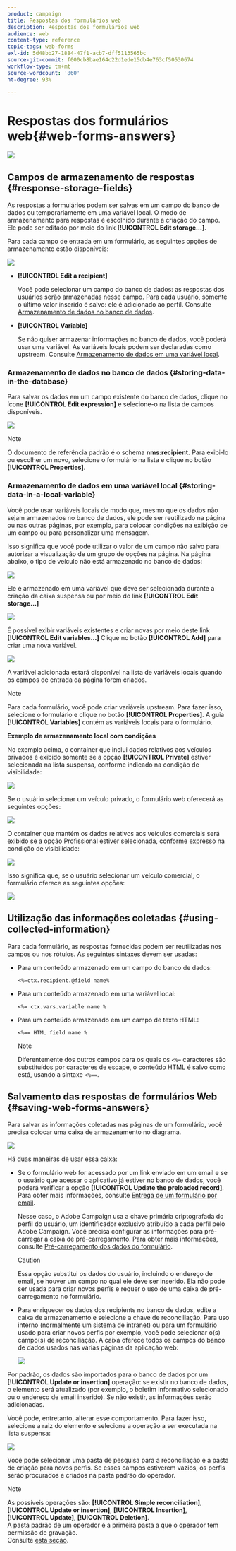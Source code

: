 ```yaml
---
product: campaign
title: Respostas dos formulários web
description: Respostas dos formulários web
audience: web
content-type: reference
topic-tags: web-forms
exl-id: 5d48bb27-1884-47f1-acb7-dff5113565bc
source-git-commit: f000cb8bae164c22d1ede15db4e763cf50530674
workflow-type: tm+mt
source-wordcount: '860'
ht-degree: 93%

---
```


# Respostas dos formulários web{#web-forms-answers}

![](../../assets/common.svg)

## Campos de armazenamento de respostas {#response-storage-fields}

As respostas a formulários podem ser salvas em um campo do banco de dados ou temporariamente em uma variável local. O modo de armazenamento para respostas é escolhido durante a criação do campo. Ele pode ser editado por meio do link **[!UICONTROL Edit storage...]**.

Para cada campo de entrada em um formulário, as seguintes opções de armazenamento estão disponíveis:

![](assets/s_ncs_admin_survey_select_storage.png)

* **[!UICONTROL Edit a recipient]**

   Você pode selecionar um campo do banco de dados: as respostas dos usuários serão armazenadas nesse campo. Para cada usuário, somente o último valor inserido é salvo: ele é adicionado ao perfil. Consulte [Armazenamento de dados no banco de dados](#storing-data-in-the-database).

* **[!UICONTROL Variable]**

   Se não quiser armazenar informações no banco de dados, você poderá usar uma variável. As variáveis locais podem ser declaradas como upstream. Consulte [Armazenamento de dados em uma variável local](#storing-data-in-a-local-variable).

### Armazenamento de dados no banco de dados {#storing-data-in-the-database}

Para salvar os dados em um campo existente do banco de dados, clique no ícone **[!UICONTROL Edit expression]** e selecione-o na lista de campos disponíveis.

![](assets/s_ncs_admin_survey_storage_type1.png)

>[!NOTE]
>
>O documento de referência padrão é o schema **nms:recipient.** Para exibi-lo ou escolher um novo, selecione o formulário na lista e clique no botão **[!UICONTROL Properties]**.

### Armazenamento de dados em uma variável local {#storing-data-in-a-local-variable}

Você pode usar variáveis locais de modo que, mesmo que os dados não sejam armazenados no banco de dados, ele pode ser reutilizado na página ou nas outras páginas, por exemplo, para colocar condições na exibição de um campo ou para personalizar uma mensagem.

Isso significa que você pode utilizar o valor de um campo não salvo para autorizar a visualização de um grupo de opções na página. Na página abaixo, o tipo de veículo não está armazenado no banco de dados:

![](assets/s_ncs_admin_survey_no_storage_variable.png)

Ele é armazenado em uma variável que deve ser selecionada durante a criação da caixa suspensa ou por meio do link **[!UICONTROL Edit storage...]**

![](assets/s_ncs_admin_survey_no_storage_variable2.png)

É possível exibir variáveis existentes e criar novas por meio deste link **[!UICONTROL Edit variables...]** Clique no botão **[!UICONTROL Add]** para criar uma nova variável.

![](assets/s_ncs_admin_survey_add_a_variable.png)

A variável adicionada estará disponível na lista de variáveis locais quando os campos de entrada da página forem criados.

>[!NOTE]
>
>Para cada formulário, você pode criar variáveis upstream. Para fazer isso, selecione o formulário e clique no botão **[!UICONTROL Properties]**. A guia **[!UICONTROL Variables]** contém as variáveis locais para o formulário.

**Exemplo de armazenamento local com condições**

No exemplo acima, o container que inclui dados relativos aos veículos privados é exibido somente se a opção **[!UICONTROL Private]** estiver selecionada na lista suspensa, conforme indicado na condição de visibilidade:

![](assets/s_ncs_admin_survey_add_a_condition.png)

Se o usuário selecionar um veículo privado, o formulário web oferecerá as seguintes opções:

![](assets/s_ncs_admin_survey_no_storage_conda.png)

O container que mantém os dados relativos aos veículos comerciais será exibido se a opção Profissional estiver selecionada, conforme expresso na condição de visibilidade:

![](assets/s_ncs_admin_survey_view_a_condition.png)

Isso significa que, se o usuário selecionar um veículo comercial, o formulário oferece as seguintes opções:

![](assets/s_ncs_admin_survey_no_storage_condb.png)

## Utilização das informações coletadas {#using-collected-information}

Para cada formulário, as respostas fornecidas podem ser reutilizadas nos campos ou nos rótulos. As seguintes sintaxes devem ser usadas:

* Para um conteúdo armazenado em um campo do banco de dados:

   ```
   <%=ctx.recipient.@field name%
   ```

* Para um conteúdo armazenado em uma variável local:

   ```
   <%= ctx.vars.variable name %
   ```

* Para um conteúdo armazenado em um campo de texto HTML:

   ```
   <%== HTML field name %
   ```

   >[!NOTE]
   >
   >Diferentemente dos outros campos para os quais os `<%=` caracteres são substituídos por caracteres de escape, o conteúdo HTML é salvo como está, usando a sintaxe `<%==`.

## Salvamento das respostas de formulários Web {#saving-web-forms-answers}

Para salvar as informações coletadas nas páginas de um formulário, você precisa colocar uma caixa de armazenamento no diagrama.

![](assets/s_ncs_admin_survey_save_box.png)

Há duas maneiras de usar essa caixa:

* Se o formulário web for acessado por um link enviado em um email e se o usuário que acessar o aplicativo já estiver no banco de dados, você poderá verificar a opção **[!UICONTROL Update the preloaded record]**. Para obter mais informações, consulte [Entrega de um formulário por email](publishing-a-web-form.md#delivering-a-form-via-email).

   Nesse caso, o Adobe Campaign usa a chave primária criptografada do perfil do usuário, um identificador exclusivo atribuído a cada perfil pelo Adobe Campaign. Você precisa configurar as informações para pré-carregar a caixa de pré-carregamento. Para obter mais informações, consulte [Pré-carregamento dos dados do formulário](publishing-a-web-form.md#pre-loading-the-form-data).

   >[!CAUTION]
   >
   >Essa opção substitui os dados do usuário, incluindo o endereço de email, se houver um campo no qual ele deve ser inserido. Ela não pode ser usada para criar novos perfis e requer o uso de uma caixa de pré-carregamento no formulário.

* Para enriquecer os dados dos recipients no banco de dados, edite a caixa de armazenamento e selecione a chave de reconciliação. Para uso interno (normalmente um sistema de intranet) ou para um formulário usado para criar novos perfis por exemplo, você pode selecionar o(s) campo(s) de reconciliação. A caixa oferece todos os campos do banco de dados usados nas várias páginas da aplicação web:

   ![](assets/s_ncs_admin_survey_save_box_edit.png)

Por padrão, os dados são importados para o banco de dados por um **[!UICONTROL Update or insertion]** operação: se existir no banco de dados, o elemento será atualizado (por exemplo, o boletim informativo selecionado ou o endereço de email inserido). Se não existir, as informações serão adicionadas.

Você pode, entretanto, alterar esse comportamento. Para fazer isso, selecione a raiz do elemento e selecione a operação a ser executada na lista suspensa:

![](assets/s_ncs_admin_survey_save_operation.png)

Você pode selecionar uma pasta de pesquisa para a reconciliação e a pasta de criação para novos perfis. Se esses campos estiverem vazios, os perfis serão procurados e criados na pasta padrão do operador.

>[!NOTE]
>
>As possíveis operações são: **[!UICONTROL Simple reconciliation]**, **[!UICONTROL Update or insertion]**, **[!UICONTROL Insertion]**, **[!UICONTROL Update]**, **[!UICONTROL Deletion]**.\
>A pasta padrão de um operador é a primeira pasta a que o operador tem permissão de gravação.\
>Consulte [esta seção](../../platform/using/access-management.md).
